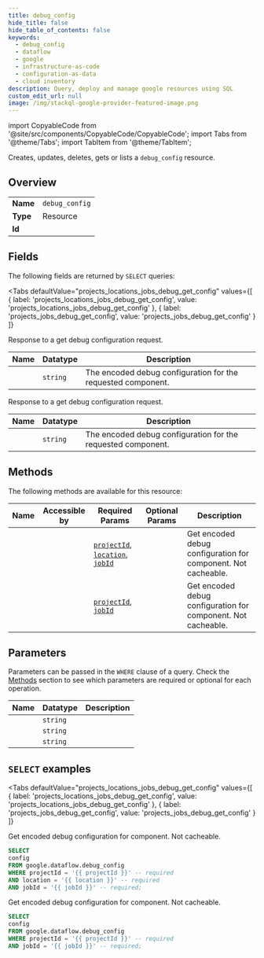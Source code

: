 ```yaml
--- 
title: debug_config
hide_title: false
hide_table_of_contents: false
keywords:
  - debug_config
  - dataflow
  - google
  - infrastructure-as-code
  - configuration-as-data
  - cloud inventory
description: Query, deploy and manage google resources using SQL
custom_edit_url: null
image: /img/stackql-google-provider-featured-image.png
---
```


import CopyableCode from '@site/src/components/CopyableCode/CopyableCode';
import Tabs from '@theme/Tabs';
import TabItem from '@theme/TabItem';

Creates, updates, deletes, gets or lists a <code>debug_config</code> resource.

## Overview
<table><tbody>
<tr><td><b>Name</b></td><td><code>debug_config</code></td></tr>
<tr><td><b>Type</b></td><td>Resource</td></tr>
<tr><td><b>Id</b></td><td><CopyableCode code="google.dataflow.debug_config" /></td></tr>
</tbody></table>

## Fields

The following fields are returned by `SELECT` queries:

<Tabs
    defaultValue="projects_locations_jobs_debug_get_config"
    values={[
        { label: 'projects_locations_jobs_debug_get_config', value: 'projects_locations_jobs_debug_get_config' },
        { label: 'projects_jobs_debug_get_config', value: 'projects_jobs_debug_get_config' }
    ]}
>
<TabItem value="projects_locations_jobs_debug_get_config">

Response to a get debug configuration request.

<table>
<thead>
    <tr>
    <th>Name</th>
    <th>Datatype</th>
    <th>Description</th>
    </tr>
</thead>
<tbody>
<tr>
    <td><CopyableCode code="config" /></td>
    <td><code>string</code></td>
    <td>The encoded debug configuration for the requested component.</td>
</tr>
</tbody>
</table>
</TabItem>
<TabItem value="projects_jobs_debug_get_config">

Response to a get debug configuration request.

<table>
<thead>
    <tr>
    <th>Name</th>
    <th>Datatype</th>
    <th>Description</th>
    </tr>
</thead>
<tbody>
<tr>
    <td><CopyableCode code="config" /></td>
    <td><code>string</code></td>
    <td>The encoded debug configuration for the requested component.</td>
</tr>
</tbody>
</table>
</TabItem>
</Tabs>

## Methods

The following methods are available for this resource:

<table>
<thead>
    <tr>
    <th>Name</th>
    <th>Accessible by</th>
    <th>Required Params</th>
    <th>Optional Params</th>
    <th>Description</th>
    </tr>
</thead>
<tbody>
<tr>
    <td><a href="#projects_locations_jobs_debug_get_config"><CopyableCode code="projects_locations_jobs_debug_get_config" /></a></td>
    <td><CopyableCode code="select" /></td>
    <td><a href="#parameter-projectId"><code>projectId</code></a>, <a href="#parameter-location"><code>location</code></a>, <a href="#parameter-jobId"><code>jobId</code></a></td>
    <td></td>
    <td>Get encoded debug configuration for component. Not cacheable.</td>
</tr>
<tr>
    <td><a href="#projects_jobs_debug_get_config"><CopyableCode code="projects_jobs_debug_get_config" /></a></td>
    <td><CopyableCode code="select" /></td>
    <td><a href="#parameter-projectId"><code>projectId</code></a>, <a href="#parameter-jobId"><code>jobId</code></a></td>
    <td></td>
    <td>Get encoded debug configuration for component. Not cacheable.</td>
</tr>
</tbody>
</table>

## Parameters

Parameters can be passed in the `WHERE` clause of a query. Check the [Methods](#methods) section to see which parameters are required or optional for each operation.

<table>
<thead>
    <tr>
    <th>Name</th>
    <th>Datatype</th>
    <th>Description</th>
    </tr>
</thead>
<tbody>
<tr id="parameter-jobId">
    <td><CopyableCode code="jobId" /></td>
    <td><code>string</code></td>
    <td></td>
</tr>
<tr id="parameter-location">
    <td><CopyableCode code="location" /></td>
    <td><code>string</code></td>
    <td></td>
</tr>
<tr id="parameter-projectId">
    <td><CopyableCode code="projectId" /></td>
    <td><code>string</code></td>
    <td></td>
</tr>
</tbody>
</table>

## `SELECT` examples

<Tabs
    defaultValue="projects_locations_jobs_debug_get_config"
    values={[
        { label: 'projects_locations_jobs_debug_get_config', value: 'projects_locations_jobs_debug_get_config' },
        { label: 'projects_jobs_debug_get_config', value: 'projects_jobs_debug_get_config' }
    ]}
>
<TabItem value="projects_locations_jobs_debug_get_config">

Get encoded debug configuration for component. Not cacheable.

```sql
SELECT
config
FROM google.dataflow.debug_config
WHERE projectId = '{{ projectId }}' -- required
AND location = '{{ location }}' -- required
AND jobId = '{{ jobId }}' -- required;
```
</TabItem>
<TabItem value="projects_jobs_debug_get_config">

Get encoded debug configuration for component. Not cacheable.

```sql
SELECT
config
FROM google.dataflow.debug_config
WHERE projectId = '{{ projectId }}' -- required
AND jobId = '{{ jobId }}' -- required;
```
</TabItem>
</Tabs>
